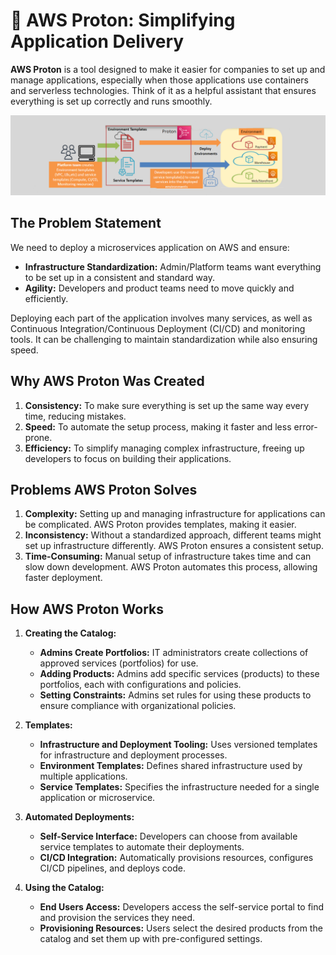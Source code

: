# 🚀 AWS Proton: Simplifying Application Delivery

**AWS Proton** is a tool designed to make it easier for companies to set up and manage applications, especially when those applications use containers and serverless technologies. Think of it as a helpful assistant that ensures everything is set up correctly and runs smoothly.

![AWS Proton](images/proton.png)

## The Problem Statement

We need to deploy a microservices application on AWS and ensure:

- **Infrastructure Standardization:** Admin/Platform teams want everything to be set up in a consistent and standard way.
- **Agility:** Developers and product teams need to move quickly and efficiently.

Deploying each part of the application involves many services, as well as Continuous Integration/Continuous Deployment (CI/CD) and monitoring tools. It can be challenging to maintain standardization while also ensuring speed.

## Why AWS Proton Was Created

1. **Consistency:** To make sure everything is set up the same way every time, reducing mistakes.
2. **Speed:** To automate the setup process, making it faster and less error-prone.
3. **Efficiency:** To simplify managing complex infrastructure, freeing up developers to focus on building their applications.

## Problems AWS Proton Solves

1. **Complexity:** Setting up and managing infrastructure for applications can be complicated. AWS Proton provides templates, making it easier.
2. **Inconsistency:** Without a standardized approach, different teams might set up infrastructure differently. AWS Proton ensures a consistent setup.
3. **Time-Consuming:** Manual setup of infrastructure takes time and can slow down development. AWS Proton automates this process, allowing faster deployment.

## How AWS Proton Works

1. **Creating the Catalog:**

   - **Admins Create Portfolios:** IT administrators create collections of approved services (portfolios) for use.
   - **Adding Products:** Admins add specific services (products) to these portfolios, each with configurations and policies.
   - **Setting Constraints:** Admins set rules for using these products to ensure compliance with organizational policies.

2. **Templates:**

   - **Infrastructure and Deployment Tooling:** Uses versioned templates for infrastructure and deployment processes.
   - **Environment Templates:** Defines shared infrastructure used by multiple applications.
   - **Service Templates:** Specifies the infrastructure needed for a single application or microservice.

3. **Automated Deployments:**

   - **Self-Service Interface:** Developers can choose from available service templates to automate their deployments.
   - **CI/CD Integration:** Automatically provisions resources, configures CI/CD pipelines, and deploys code.

4. **Using the Catalog:**
   - **End Users Access:** Developers access the self-service portal to find and provision the services they need.
   - **Provisioning Resources:** Users select the desired products from the catalog and set them up with pre-configured settings.
